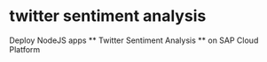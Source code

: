 # twitter sentiment analysis
 Deploy NodeJS apps ** Twitter Sentiment Analysis ** on SAP Cloud Platform
